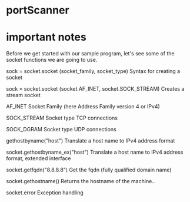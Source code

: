 # portScanner

# important notes
Before we get started with our sample program, let's see some of the socket
functions we are going to use.

sock = socket.socket (socket_family, socket_type)
Syntax for creating a socket

sock = socket.socket (socket.AF_INET, socket.SOCK_STREAM)
Creates a stream socket

AF_INET
Socket Family (here Address Family version 4 or IPv4)

SOCK_STREAM
Socket type TCP connections

SOCK_DGRAM
Socket type UDP connections

gethostbyname("host")
Translate a host name to IPv4 address format

socket.gethostbyname_ex("host")
Translate a host name to IPv4 address format, extended interface

socket.getfqdn("8.8.8.8")
Get the fqdn (fully qualified domain name)

socket.gethostname()
Returns the hostname of the machine..

socket.error
Exception handling